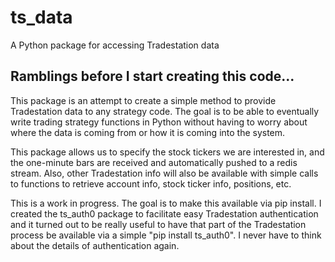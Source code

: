 # ts_data
A Python package for accessing Tradestation data

## Ramblings before I start creating this code...

This package is an attempt to create a simple method to provide Tradestation data to any strategy code. The goal is to be able to eventually write trading strategy functions in Python without having to worry about where the data is coming from or how it is coming into the system. 

This package allows us to specify the stock tickers we are interested in, and the one-minute bars are received and automatically pushed to a redis stream. Also, other Tradestation info will also be available with simple calls to functions to retrieve account info, stock ticker info, positions, etc.

This is a work in progress. The goal is to make this available via pip install. I created the ts_auth0 package to facilitate easy Tradestation authentication and it turned out to be really useful to have that part of the Tradestation process be available via a simple "pip install ts_auth0". I never have to think about the details of authentication again.


